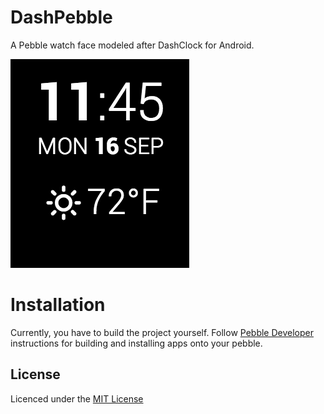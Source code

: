 # DashPebble
A Pebble watch face modeled after DashClock for Android.

![DashPebble Watch Face](dashpebble.png)

# Installation
Currently, you have to build the project yourself. Follow [Pebble Developer](http://developer.getpebble.com/) instructions for building and installing apps onto your pebble.

## License
Licenced under the [MIT License](http://www.opensource.org/licenses/mit-license.php)


